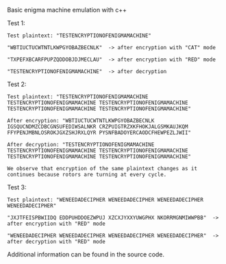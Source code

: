 Basic enigma machine emulation with c++

Test 1:
        
	Test plaintext: "TESTENCRYPTIONOFENIGMAMACHINE"
	
	"WBTIUCTUCWTNTLKWPGYOBAZBECNLK"  -> after encryption with "CAT" mode
	
	"TXPEFXBCARFPUPZQDDOBJDJMECLAU"  -> after encryption with "RED" mode
	
	"TESTENCRYPTIONOFENIGMAMACHINE"  -> after decryption 
	
Test 2:	

	Test plaintext: "TESTENCRYPTIONOFENIGMAMACHINE TESTENCRYPTIONOFENIGMAMACHINE TESTENCRYPTIONOFENIGMAMACHINE TESTENCRYPTIONOFENIGMAMACHINE TESTENCRYPTIONOFENIGMAMACHINE" 
	
	After encryption: "WBTIUCTUCWTNTLKWPGYOBAZBECNLK IGSQUCNDMZCDBCGNSUFEDIWSALNKR CRZPUIGTRZXKFHOKJALGSMKAUJKQM FFYPENJMBNLOSROKJGXZSHJRXLQYR PYSNFBADOYERCAODCFHEWPEZLJWII" 
	
	After decryption: "TESTENCRYPTIONOFENIGMAMACHINE TESTENCRYPTIONOFENIGMAMACHINE TESTENCRYPTIONOFENIGMAMACHINE TESTENCRYPTIONOFENIGMAMACHINE TESTENCRYPTIONOFENIGMAMACHINE" 
	
	We observe that encryption of the same plaintext changes as it continues because rotors are turning at every cycle.	
	
Test 3: 
	
	Test plaintext: "WENEEDADECIPHER WENEEDADECIPHER WENEEDADECIPHER WENEEDADECIPHER" 
	
	"JXJTFEISPBWIIDQ EDDPUHDDOEZWPUJ XZCXJYXXYUWGPHX NKORRMGNMIWWPBB"  -> after encryption with "RED" mode 
	
	"WENEEDADECIPHER WENEEDADECIPHER WENEEDADECIPHER WENEEDADECIPHER"  -> after decryption with "RED" mode 

	
Additional information can be found in the source code.
